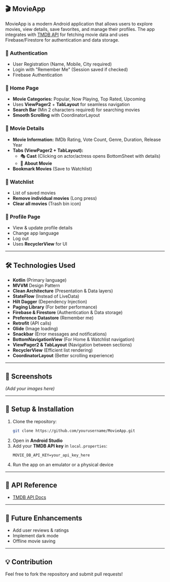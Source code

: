 ## 🎬 MovieApp  

MovieApp is a modern Android application that allows users to explore movies, view details, save favorites, and manage their profiles. The app integrates with [TMDB API](https://www.themoviedb.org/) for fetching movie data and uses Firebase/Firestore for authentication and data storage.  

### 🔐 Authentication  
- User Registration (Name, Mobile, City required)  
- Login with "Remember Me" (Session saved if checked)  
- Firebase Authentication  

### 🎥 Home Page  
- **Movie Categories:** Popular, Now Playing, Top Rated, Upcoming  
- Uses **ViewPager2** + **TabLayout** for seamless navigation  
- **Search Bar** (Min 2 characters required) for searching movies  
- **Smooth Scrolling** with CoordinatorLayout  

### 📝 Movie Details  
- **Movie Information:** IMDb Rating, Vote Count, Genre, Duration, Release Year  
- **Tabs (ViewPager2 + TabLayout):**  
  - 🎭 **Cast** (Clicking on actor/actress opens BottomSheet with details)  
  - 📖 **About Movie**  
- **Bookmark Movies** (Save to Watchlist)  

### 📌 Watchlist  
- List of saved movies  
- **Remove individual movies** (Long press)  
- **Clear all movies** (Trash bin icon)  

### 👤 Profile Page  
- View & update profile details  
- Change app language  
- Log out
- Uses **RecyclerView** for UI  

---

## 🛠️ Technologies Used  
- **Kotlin** (Primary language)  
- **MVVM** Design Pattern  
- **Clean Architecture** (Presentation & Data layers)  
- **StateFlow** (Instead of LiveData)  
- **Hilt Dagger** (Dependency Injection)  
- **Paging Library** (For better performance)  
- **Firebase & Firestore** (Authentication & Data storage)
- **Preference Datastore** (Remember me) 
- **Retrofit** (API calls)  
- **Glide** (Image loading)  
- **Snackbar** (Error messages and notifications)
- **BottomNavigationView** (For Home & Watchlist navigation)
- **ViewPager2 & TabLayout** (Navigation between sections)  
- **RecyclerView** (Efficient list rendering)  
- **CoordinatorLayout** (Better scrolling experience)  

---

## 📸 Screenshots  
_(Add your images here)_  

---

## 🚀 Setup & Installation  

1. Clone the repository:  
   ```sh
   git clone https://github.com/yourusername/MovieApp.git
   ```
2. Open in **Android Studio**  
3. Add your **TMDB API key** in `local.properties`:  
   ```properties
   MOVIE_DB_API_KEY=your_api_key_here
   ```
4. Run the app on an emulator or a physical device  

---

## 🔗 API Reference  
- [TMDB API Docs](https://developers.themoviedb.org/)  

---

## 📌 Future Enhancements  
- Add user reviews & ratings  
- Implement dark mode  
- Offline movie saving  

---

## 💡 Contribution  
Feel free to fork the repository and submit pull requests!  